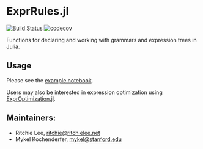 # ExprRules.jl
[![Build Status](https://github.com/sisl/ExprRules.jl/actions/workflows/CI.yml/badge.svg)](https://github.com/sisl/ExprRules.jl/actions/workflows/CI.yml/)
[![codecov](https://codecov.io/gh/sisl/ExprRules.jl/branch/master/graph/badge.svg?token=ZLMNVzDem0)](https://codecov.io/gh/sisl/ExprRules.jl)

Functions for declaring and working with grammars and expression trees in Julia.

## Usage

Please see the [example notebook](http://nbviewer.ipython.org/github/sisl/ExprRules.jl/blob/master/examples/grammar.ipynb).

Users may also be interested in expression optimization using [ExprOptimization.jl](https://github.com/sisl/ExprOptimization.jl).

## Maintainers:

* Ritchie Lee, ritchie@ritchielee.net 
* Mykel Kochenderfer, mykel@stanford.edu
